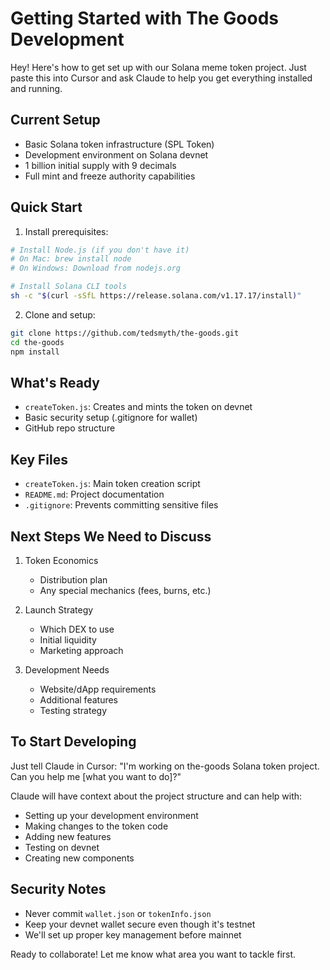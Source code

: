 # Getting Started with The Goods Development

Hey! Here's how to get set up with our Solana meme token project. Just paste this into Cursor and ask Claude to help you get everything installed and running.

## Current Setup
- Basic Solana token infrastructure (SPL Token)
- Development environment on Solana devnet
- 1 billion initial supply with 9 decimals
- Full mint and freeze authority capabilities

## Quick Start
1. Install prerequisites:
```bash
# Install Node.js (if you don't have it)
# On Mac: brew install node
# On Windows: Download from nodejs.org

# Install Solana CLI tools
sh -c "$(curl -sSfL https://release.solana.com/v1.17.17/install)"
```

2. Clone and setup:
```bash
git clone https://github.com/tedsmyth/the-goods.git
cd the-goods
npm install
```

## What's Ready
- `createToken.js`: Creates and mints the token on devnet
- Basic security setup (.gitignore for wallet)
- GitHub repo structure

## Key Files
- `createToken.js`: Main token creation script
- `README.md`: Project documentation
- `.gitignore`: Prevents committing sensitive files

## Next Steps We Need to Discuss
1. Token Economics
   - Distribution plan
   - Any special mechanics (fees, burns, etc.)

2. Launch Strategy
   - Which DEX to use
   - Initial liquidity
   - Marketing approach

3. Development Needs
   - Website/dApp requirements
   - Additional features
   - Testing strategy

## To Start Developing
Just tell Claude in Cursor:
"I'm working on the-goods Solana token project. Can you help me [what you want to do]?"

Claude will have context about the project structure and can help with:
- Setting up your development environment
- Making changes to the token code
- Adding new features
- Testing on devnet
- Creating new components

## Security Notes
- Never commit `wallet.json` or `tokenInfo.json`
- Keep your devnet wallet secure even though it's testnet
- We'll set up proper key management before mainnet

Ready to collaborate! Let me know what area you want to tackle first. 